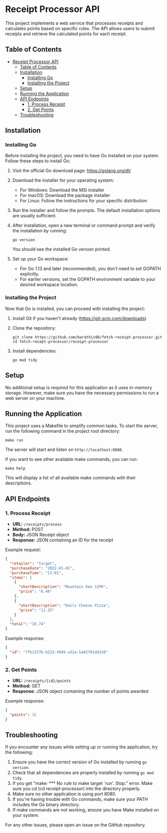 # Receipt Processor API

This project implements a web service that processes receipts and calculates points based on specific rules. The API allows users to submit receipts and retrieve the calculated points for each receipt.

## Table of Contents

- [Receipt Processor API](#receipt-processor-api)
  - [Table of Contents](#table-of-contents)
  - [Installation](#installation)
    - [Installing Go](#installing-go)
    - [Installing the Project](#installing-the-project)
  - [Setup](#setup)
  - [Running the Application](#running-the-application)
  - [API Endpoints](#api-endpoints)
    - [1. Process Receipt](#1-process-receipt)
    - [2. Get Points](#2-get-points)
  - [Troubleshooting](#troubleshooting)

## Installation

### Installing Go

Before installing the project, you need to have Go installed on your system. Follow these steps to install Go:

1. Visit the official Go download page: https://golang.org/dl/

2. Download the installer for your operating system:
   - For Windows: Download the MSI installer
   - For macOS: Download the package installer
   - For Linux: Follow the instructions for your specific distribution

3. Run the installer and follow the prompts. The default installation options are usually sufficient.

4. After installation, open a new terminal or command prompt and verify the installation by running:
   ```
   go version
   ```
   You should see the installed Go version printed.

5. Set up your Go workspace:
   - For Go 1.13 and later (recommended), you don't need to set GOPATH explicitly.
   - For earlier versions, set the GOPATH environment variable to your desired workspace location.

### Installing the Project

Now that Go is installed, you can proceed with installing the project:

1. Install Git if you haven't already (https://git-scm.com/downloads)

2. Clone the repository:
   ```
   git clone https://github.com/barathis98/fetch-receipt-processor.git
   cd fetch-recept-processor/receipt-processor
   ```

3. Install dependencies:
   ```
   go mod tidy
   ```

## Setup

No additional setup is required for this application as it uses in-memory storage. However, make sure you have the necessary permissions to run a web server on your machine.

## Running the Application

This project uses a Makefile to simplify common tasks. To start the server, run the following command in the project root directory:

```
make run
```

The server will start and listen on `http://localhost:8080`.

If you want to see other available make commands, you can run:

```
make help
```

This will display a list of all available make commands with their descriptions.

## API Endpoints

### 1. Process Receipt

- **URL:** `/receipts/process`
- **Method:** POST
- **Body:** JSON Receipt object
- **Response:** JSON containing an ID for the receipt

Example request:
```json
{
  "retailer": "Target",
  "purchaseDate": "2022-01-01",
  "purchaseTime": "13:01",
  "items": [
    {
      "shortDescription": "Mountain Dew 12PK",
      "price": "6.49"
    },
    {
      "shortDescription": "Emils Cheese Pizza",
      "price": "12.25"
    }
  ],
  "total": "18.74"
}
```

Example response:
```json
{
  "id": "7fb1377b-b223-49d9-a31a-5a02701dd310"
}
```

### 2. Get Points

- **URL:** `/receipts/{id}/points`
- **Method:** GET
- **Response:** JSON object containing the number of points awarded

Example response:
```json
{
  "points": 32
}
```


## Troubleshooting

If you encounter any issues while setting up or running the application, try the following:

1. Ensure you have the correct version of Go installed by running `go version`.
2. Check that all dependencies are properly installed by running `go mod tidy`.
3. If you get "make: *** No rule to make target `run'.  Stop."  error. Make sure you cd (cd receipt-processor) into the directory properly.
4. Make sure no other application is using port 8080.
5. If you're having trouble with Go commands, make sure your PATH includes the Go binary directory.
6. If make commands are not working, ensure you have Make installed on your system.

For any other issues, please open an issue on the GitHub repository.